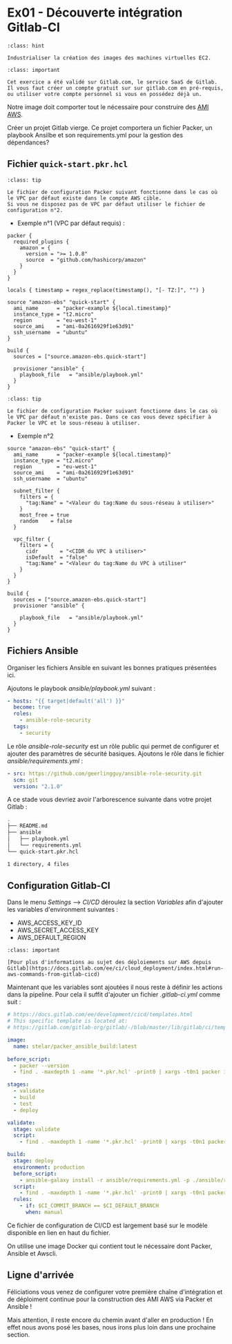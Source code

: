 # Ex01 - Découverte intégration Gitlab-CI

```{admonition} Objectif
:class: hint

Industrialiser la création des images des machines virtuelles EC2. 
```

```{admonition} Note
:class: important

Cet exercice a été validé sur Gitlab.com, le service SaaS de Gitlab. Il vous faut créer un compte gratuit sur sur gitlab.com en pré-requis, ou utiliser votre compte personnel si vous en possédez déjà un. 

```

Notre image doit comporter tout le nécessaire pour construire des [AMI AWS](https://docs.aws.amazon.com/fr_fr/AWSEC2/latest/UserGuide/AMIs.html). 

Créer un projet Gitlab vierge. Ce projet comportera un fichier Packer, un playbook Ansilbe et son requirements.yml pour la gestion des dépendances?


## Fichier `quick-start.pkr.hcl`

```{admonition} VPC par défaut
:class: tip

Le fichier de configuration Packer suivant fonctionne dans le cas où le VPC par défaut existe dans le compte AWS cible. 
Si vous ne disposez pas de VPC par défaut utiliser le fichier de configuration n°2.
```

* Exemple n°1 (VPC par défaut requis) :

```hcl
packer {
  required_plugins {
    amazon = {
      version = ">= 1.0.8"
      source  = "github.com/hashicorp/amazon"
    }
  }
}

locals { timestamp = regex_replace(timestamp(), "[- TZ:]", "") }

source "amazon-ebs" "quick-start" {
  ami_name      = "packer-example ${local.timestamp}"
  instance_type = "t2.micro"
  region        = "eu-west-1"
  source_ami    = "ami-0a2616929f1e63d91"
  ssh_username  = "ubuntu"
}

build {
  sources = ["source.amazon-ebs.quick-start"]

  provisioner "ansible" {
    playbook_file   = "ansible/playbook.yml"
  }
}
```

```{admonition} Choix du VPC
:class: tip

Le fichier de configuration Packer suivant fonctionne dans le cas où le VPC par défaut n'existe pas. Dans ce cas vous devez spécifier à Packer le VPC et le sous-réseau à utiliser.
```

* Exemple n°2

```hcl
source "amazon-ebs" "quick-start" {
  ami_name      = "packer-example ${local.timestamp}"
  instance_type = "t2.micro"
  region        = "eu-west-1"
  source_ami    = "ami-0a2616929f1e63d91"
  ssh_username  = "ubuntu"

  subnet_filter {
    filters = {
      "tag:Name" = "<Valeur du tag:Name du sous-réseau à utiliser>"
    }
    most_free = true
    random    = false
  }

  vpc_filter {
    filters = {
      cidr       = "<CIDR du VPC à utiliser>"
      isDefault  = "false"
      "tag:Name" = "<Valeur du tag:Name du VPC à utiliser"
    }
  }
}

build {
  sources = ["source.amazon-ebs.quick-start"]
  provisioner "ansible" {
    
    playbook_file   = "ansible/playbook.yml"
  }  
}
```

## Fichiers Ansible

Organiser les fichiers Ansible en suivant les bonnes pratiques présentées ici.

Ajoutons le playbook *ansible/playbook.yml* suivant :

```yaml
- hosts: "{{ target|default('all') }}"
  become: true
  roles:
    - ansible-role-security
  tags:
    - security
```

Le rôle *ansible-role-security* est un rôle public qui permet de configurer et ajouter des paramètres de sécurité basiques.
 Ajoutons le rôle dans le fichier *ansible/requirements.yml* :

```yaml
- src: https://github.com/geerlingguy/ansible-role-security.git
  scm: git
  version: "2.1.0"
```

A ce stade vous devriez avoir l'arborescence suivante dans votre projet Gitlab :
```sh
.
├── README.md
├── ansible
│   ├── playbook.yml
│   └── requirements.yml
└── quick-start.pkr.hcl

1 directory, 4 files
```

## Configuration Gitlab-CI

Dans le menu *Settings* --> *CI/CD* déroulez la section *Variables* afin d'ajouter les variables d'environment suivantes :

* AWS_ACCESS_KEY_ID
* AWS_SECRET_ACCESS_KEY
* AWS_DEFAULT_REGION

```{admonition} Authentification AWS
:class: important

[Pour plus d'informations au sujet des déploiements sur AWS depuis Gitlab](https://docs.gitlab.com/ee/ci/cloud_deployment/index.html#run-aws-commands-from-gitlab-cicd)
```

Maintenant que les variables sont ajoutées il nous reste à définir les actions dans la pipeline.
Pour cela il suffit d'ajouter un fichier *.gitlab-ci.yml* comme suit : 

```yaml
# https://docs.gitlab.com/ee/development/cicd/templates.html
# This specific template is located at:
# https://gitlab.com/gitlab-org/gitlab/-/blob/master/lib/gitlab/ci/templates/Packer.gitlab-ci.yml

image:
  name: stelar/packer_ansible_build:latest
  
before_script:
  - packer --version
  - find . -maxdepth 1 -name '*.pkr.hcl' -print0 | xargs -t0n1 packer init

stages:
  - validate
  - build
  - test
  - deploy

validate:
  stage: validate
  script:
    - find . -maxdepth 1 -name '*.pkr.hcl' -print0 | xargs -t0n1 packer validate

build:
  stage: deploy
  environment: production
  before_script:
    - ansible-galaxy install -r ansible/requirements.yml -p ./ansible/roles --force
  script:
    - find . -maxdepth 1 -name '*.pkr.hcl' -print0 | xargs -t0n1 packer build
  rules:
    - if: $CI_COMMIT_BRANCH == $CI_DEFAULT_BRANCH
      when: manual
```

Ce fichier de configuration de CI/CD est largement basé sur le modèle disponible en lien en haut du fichier.

On utilise une image Docker qui contient tout le nécessaire dont Packer, Ansible et Awscli.


## Ligne d'arrivée

Féliciations vous venez de configurer votre première chaîne d'intégration et de déploiment continue pour la construction des 
AMI AWS via Packer et Ansible ! 

Mais attention, il reste encore du chemin avant d'aller en production ! En effet nous avons posé les bases, nous irons 
plus loin dans une prochaine section. 
